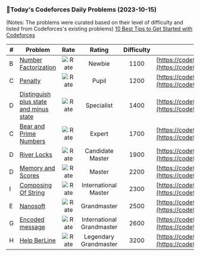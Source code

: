 ### 🌟Today's Codeforces Daily Problems (2023-10-15)
(Notes: The problems were curated based on their level of difficulty and listed from Codeforces's existing problems)
[10 Best Tips to Get Started with Codeforces](https://github.com/ika9810/Codeforces-Daily-Problems/blob/main/10%20Best%20Tips%20to%20Get%20Started%20with%20Codeforces.md)

| # | Problem | Rate| Rating | Difficulty | Contest |
|---| ----- | :--------: | :----------: | :----------: | ---------- |
|B|[Number Factorization](https://codeforces.com/contest/1787/problem/B)|![Rate](https://img.shields.io/badge/Newbie-1100-lightgrey)|Newbie|1100|[https://codeforces.com/contest/1787](https://codeforces.com/contest/1787)|
|C|[Penalty](https://codeforces.com/contest/1553/problem/C)|![Rate](https://img.shields.io/badge/Pupil-1200-brightgreen)|Pupil|1200|[https://codeforces.com/contest/1553](https://codeforces.com/contest/1553)|
|D|[Distinguish plus state and minus state](https://codeforces.com/contest/1001/problem/D)|![Rate](https://img.shields.io/badge/Specialist-1400-9cf)|Specialist|1400|[https://codeforces.com/contest/1001](https://codeforces.com/contest/1001)|
|C|[Bear and Prime Numbers](https://codeforces.com/contest/385/problem/C)|![Rate](https://img.shields.io/badge/Expert-1700-blue)|Expert|1700|[https://codeforces.com/contest/385](https://codeforces.com/contest/385)|
|D|[River Locks](https://codeforces.com/contest/1700/problem/D)|![Rate](https://img.shields.io/badge/Candidate%20Master-1900-blueviolet)|Candidate Master|1900|[https://codeforces.com/contest/1700](https://codeforces.com/contest/1700)|
|D|[Memory and Scores](https://codeforces.com/contest/712/problem/D)|![Rate](https://img.shields.io/badge/Master-2200-orange)|Master|2200|[https://codeforces.com/contest/712](https://codeforces.com/contest/712)|
|I|[Composing Of String](https://codeforces.com/contest/774/problem/I)|![Rate](https://img.shields.io/badge/International%20Master-2300-orange)|International Master|2300|[https://codeforces.com/contest/774](https://codeforces.com/contest/774)|
|E|[Nanosoft](https://codeforces.com/contest/1301/problem/E)|![Rate](https://img.shields.io/badge/Grandmaster-2500-red)|Grandmaster|2500|[https://codeforces.com/contest/1301](https://codeforces.com/contest/1301)|
|G|[Encoded message](https://codeforces.com/contest/1505/problem/G)|![Rate](https://img.shields.io/badge/International%20Grandmaster-2600-red)|International Grandmaster|2600|[https://codeforces.com/contest/1505](https://codeforces.com/contest/1505)|
|H|[Help BerLine](https://codeforces.com/contest/1267/problem/H)|![Rate](https://img.shields.io/badge/Legendary%20Grandmaster-3200-red)|Legendary Grandmaster|3200|[https://codeforces.com/contest/1267](https://codeforces.com/contest/1267)|
